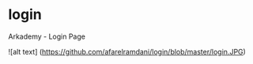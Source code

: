 # login
Arkademy - Login Page

![alt text] (https://github.com/afarelramdani/login/blob/master/login.JPG)
